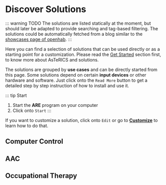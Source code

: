 # Discover Solutions

::: warning TODO
The solutions are listed statically at the moment, but should later be adapted to provide searching and tag-based filtering. The solutions could be automatically fetched from a blog similar to the [showcases page of openhab](https://www.openhab.org/about/showcase.html).
:::

Here you can find a selection of solutions that can be used directly or as a starting point for a customization. Please read the [Get Started](/get-started/) section first, to know more about AsTeRICS and solutions.

The solutions are grouped by **use cases** and can be directly started from this page. Some solutions depend on certain **input devices** or other hardware and software. Just click onto the ```Read More``` button to get a detailed step by step instruction of how to install and use it.

::: tip Start
1. Start the **ARE** program on your computer
2. Click onto `Start`
:::

If you want to customize a solution, click onto `Edit` or go to [**Customize**](/customize/) to learn how to do that.


## Computer Control

<TileGroup>
<ModelTile target="./Camera-Mouse" title="Camera Mouse" image-url="/img/stock-photo-biometric-verification-woman-face-recognition-security-613853963.jpg" shortDesc="Mouse control according to your head movements with configurable settings." v-bind:buttons='[{ href: "http://asterics.github.io/AsTeRICS/webapps/asterics-camerainput-cameramouse/models/XFaceTrackerMouse(WLM).acs", text: "Start" }, { href: "http://asterics.github.io/AsTeRICS/webapps/startpage/#submenuSolutionDemos:asterics-camerainput-cameramouse", text: "Settings" },{ href: "http://asterics.github.io/AsTeRICS/webapps/WebACS/?areBaseURI=http://localhost:8081&openFile=http://asterics.github.io/AsTeRICS/webapps/asterics-camerainput-cameramouse/models/XFaceTrackerMouse(WLM).acs", text: "Edit" }]'  v-bind:tags='[{ href: "", text: "webcam" }]'></ModelTile>

<ModelTile target="./Eye-Tracking-Mouse" title="Eye Tracking Mouse" image-url="/img/stock-photo-eye-monitoring-virtual-reality-700122865.jpg" shortDesc="Mouse control by eye tracking with configurable settings." v-bind:buttons='[{ href: "http://asterics.github.io/AsTeRICS/webapps/asterics-camerainput-eyecontrol/models/EyeControlledMouse(W).acs", text: "Start" }, { href: "http://asterics.github.io/AsTeRICS/webapps/startpage/#submenuSolutionDemos:asterics-camerainput-eyecontrol", text: "Settings" },{ href: "http://asterics.github.io/AsTeRICS/webapps/WebACS/?areBaseURI=http://localhost:8081&openFile=http://asterics.github.io/AsTeRICS/webapps/asterics-camerainput-eyecontrol/models/EyeControlledMouse(W).acs", text: "Edit" }]' v-bind:tags='[{ href: "https://gaming.tobii.com/product/tobii-eye-tracker-4c/", text: "eye-tracker" },{ href: "", text: "windows" }]'></ModelTile>

<ModelTile target="./Switch-Mouse" title="Switch-controlled Mouse" image-url="/img/fabi-switches.jpg" shortDesc="Provides mouse control using AT switches." v-bind:buttons='[{ href: "https://raw.githubusercontent.com/asterics/AsTeRICS/master/bin/ARE/models/useCaseDemos/mouseControl/crosshairCursorControl_2keys_wraparound.acs", text: "Start" }]'></ModelTile>

</TileGroup>

## AAC

<TileGroup>
<ModelTile target="./AAC-Basic" v-bind:buttons='[{ href: "https://asterics.github.io/AsTeRICS-Grid/package/static/#grid/grid-data-1539356163042-54?date=1551382911842", text: "Start" },{ href: "https://asterics.github.io/AsTeRICS-Grid/package/static/#grid/edit/grid-data-1539356163042-54", text: "Edit" }]' title="Basic AAC Grid" image-url="/img/AsTeRICS-Ergo_Grid_en-1-768x592.jpg" shortDesc="Basic communication and simple keyboard with speech synthesis."></ModelTile>
</TileGroup>

## Occupational Therapy

<ModelTile target="./Head-Sound" title="Sounds by Head Movement" image-url="/img/stock-photo--d-illustration-of-musical-notes-and-musical-signs-of-abstract-music-sheet-songs-and-melody-concept-761313844.jpg" shortDesc="Creates sounds according to head movement." v-bind:buttons='[{ href: "https://raw.githubusercontent.com/asterics/AsTeRICS/master/bin/ARE/models/HeadSound.acs", text: "Start" }]'></ModelTile>

<EditLink/>